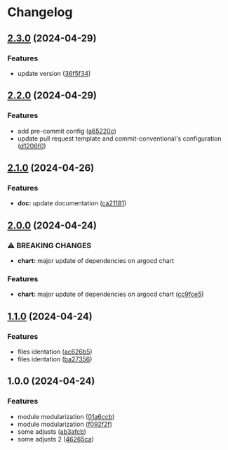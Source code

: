 # Changelog

## [2.3.0](https://github.com/GersonRS/modern-gitops-stack-module-argocd/compare/v2.2.0...v2.3.0) (2024-04-29)


### Features

* update version ([36f5f34](https://github.com/GersonRS/modern-gitops-stack-module-argocd/commit/36f5f343b5d29dfc046852a2182ed2c1ed65f4b1))

## [2.2.0](https://github.com/GersonRS/modern-gitops-stack-module-argocd/compare/v2.1.0...v2.2.0) (2024-04-29)


### Features

* add pre-commit config ([a65220c](https://github.com/GersonRS/modern-gitops-stack-module-argocd/commit/a65220c2f6021efb1e3f13217d904128907a9b92))
* update pull request template and commit-conventional's configuration ([d1206f0](https://github.com/GersonRS/modern-gitops-stack-module-argocd/commit/d1206f082c1daa3e6245a1493e804f26b35100a5))

## [2.1.0](https://github.com/GersonRS/modern-gitops-stack-module-argocd/compare/v2.0.0...v2.1.0) (2024-04-26)


### Features

* **doc:** update documentation ([ca21181](https://github.com/GersonRS/modern-gitops-stack-module-argocd/commit/ca21181b5c83bc30675240ab7ff555fc37f0001d))

## [2.0.0](https://github.com/GersonRS/modern-gitops-stack-module-argocd/compare/v1.1.0...v2.0.0) (2024-04-24)


### ⚠ BREAKING CHANGES

* **chart:** major update of dependencies on argocd chart

### Features

* **chart:** major update of dependencies on argocd chart ([cc9fce5](https://github.com/GersonRS/modern-gitops-stack-module-argocd/commit/cc9fce550dd27e1b0a01a232bdcbe2410a04a7fb))

## [1.1.0](https://github.com/GersonRS/modern-gitops-stack-module-argocd/compare/v1.0.0...v1.1.0) (2024-04-24)


### Features

* files identation ([ac626b5](https://github.com/GersonRS/modern-gitops-stack-module-argocd/commit/ac626b53fd2945657ef1bcea212ff81d75e73391))
* files identation ([ba27356](https://github.com/GersonRS/modern-gitops-stack-module-argocd/commit/ba27356da1286db48a112a93c54ba49bc8a20814))

## 1.0.0 (2024-04-24)


### Features

* module modularization ([01a6ccb](https://github.com/GersonRS/modern-gitops-stack-module-argocd/commit/01a6ccbde262fbd2e3e262fd75e6718cf8b646d8))
* module modularization ([f092f2f](https://github.com/GersonRS/modern-gitops-stack-module-argocd/commit/f092f2f40e32043f61a5e68066027ec0c525eda5))
* some adjusts ([ab3afcb](https://github.com/GersonRS/modern-gitops-stack-module-argocd/commit/ab3afcb6ab36e19a065c3fc4a79fbd5486ffb594))
* some adjusts 2 ([46265ca](https://github.com/GersonRS/modern-gitops-stack-module-argocd/commit/46265cad8d50a0ab3cc8b59c28aad3cdabf69325))
